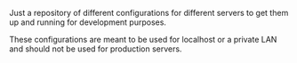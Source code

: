 Just a repository of different configurations for different servers to get them up and running for development purposes.

These configurations are meant to be used for localhost or a private LAN and should not be used for production servers.
